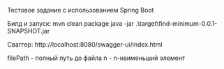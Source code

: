 Тестовое задание с использованием Spring Boot 

Билд и запуск:
mvn clean package
java -jar .\target\find-minimum-0.0.1-SNAPSHOT.jar

Сваггер:
http://localhost:8080/swagger-ui/index.html

filePath - полный путь до файла
n - n-наименьший элемент
